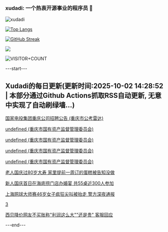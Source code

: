 ### xudadi: 一个热衷开源事业的程序员 👋

![xudadi](https://github-readme-stats-git-masterorgs-github-readme-stats-team.vercel.app/api?username=xudadi)

[![Top Langs](https://github-readme-stats.vercel.app/api/top-langs/?username=xudadi)](https://github.com/anuraghazra/github-readme-stats)

[![GitHub Streak](https://streak-stats.demolab.com?user=xudadi&locale=zh_Hans)](https://git.io/streak-stats)

![](https://raw.githubusercontent.com/xudadi/xudadi/main/assets/github-contribution-grid-snake.svg)

![VISITOR+COUNT](https://komarev.com/ghpvc/?username=xudadi&label=VISITOR+COUNT)


---start---

## Xudadi的每日更新(更新时间:2025-10-02 14:28:52 | 本部分通过Github Actions抓取RSS自动更新, 无意中实现了自动刷绿墙...)

[国家电投集团重庆公司招聘公告 (重庆市公考雷达)](https://www.gongkaoleida.com/article/2640273)

[undefined (重庆市国有资产监督管理委员会)](https://dadilab.github.io/feeds/all.xml)

[undefined (重庆市国有资产监督管理委员会)](https://dadilab.github.io/feeds/all.xml)

[undefined (重庆市国有资产监督管理委员会)](https://dadilab.github.io/feeds/all.xml)

[undefined (重庆市国有资产监督管理委员会)](https://dadilab.github.io/feeds/all.xml)

[老人国庆过80岁大寿 家里提前一周订的蛋糕被告知没做](https://m.163.com/news/article/KARQ3E980512DU6N.html)

[新人国庆首日在海底捞门店办婚宴 共55桌近300人参加](https://m.163.com/news/article/KAQ8VAKJ053469LG.html)

[上海网球大师赛46岁女子疯狂尖叫被抬走 警方深夜通报](https://m.163.com/news/article/KAQRV7DT051492LM.html)

[3](https://m.163.com/touch/news/sub/domestic)

[西贝降价网友不买账称"利润这么大""还是贵" 客服回应](https://m.163.com/news/article/KAQJQA92053469LG.html)

---end---
